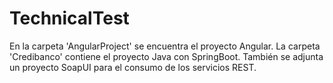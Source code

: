 # TechnicalTest
En la carpeta 'AngularProject' se encuentra el proyecto Angular.
La carpeta 'Credibanco' contiene el proyecto Java con SpringBoot.
También se adjunta un proyecto SoapUI para el consumo de los servicios REST.
